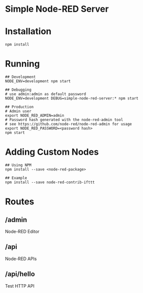 Simple Node-RED Server
======================

# Installation
	
	npm install

# Running

	## Development
	NODE_ENV=development npm start
	
	## Debugging
	# use admin:admin as default password
	NODE_ENV=development DEBUG=simple-node-red-server:* npm start
	
	## Production
	# Admin user
	export NODE_RED_ADMIN=admin
	# Password hash generated with the node-red-admin tool
	# see https://github.com/node-red/node-red-admin for usage
	export NODE_RED_PASSWORD=<password hash>
	npm start
	
# Adding Custom Nodes

	## Using NPM
	npm install --save <node-red-package>
	
	## Example
	npm install --save node-red-contrib-ifttt
	
# Routes

## /admin

Node-RED Editor

## /api

Node-RED APIs

## /api/hello

Test HTTP API
